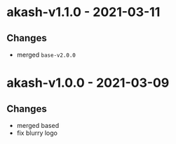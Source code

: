 # akash-v1.1.0 - 2021-03-11

## Changes
- merged `base-v2.0.0`

# akash-v1.0.0 - 2021-03-09

## Changes
- merged based
- fix blurry logo
